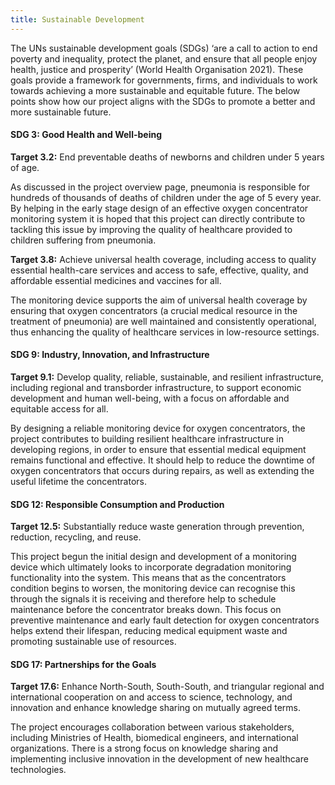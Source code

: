 ```yaml
---
title: Sustainable Development
---
```


The UNs sustainable development goals (SDGs) ‘are a call to action to end poverty and inequality, protect the planet, and ensure that all people enjoy health, justice and prosperity’ (World Health Organisation 2021). These goals provide a framework for governments, firms, and individuals to work towards achieving a more sustainable and equitable future. The below points show how our project aligns with the SDGs to promote a better and more sustainable future.

#### **SDG 3: Good Health and Well-being**

**Target 3.2:** End preventable deaths of newborns and children under 5 years of age.  

As discussed in the project overview page, pneumonia is responsible for hundreds of thousands of deaths of children under the age of 5 every year. By helping in the early stage design of an effective oxygen concentrator monitoring system it is hoped that this project can directly contribute to tackling this issue by improving the quality of healthcare provided to children suffering from pneumonia.

**Target 3.8:** Achieve universal health coverage, including access to quality essential health-care services and access to safe, effective, quality, and affordable essential medicines and vaccines for all.  

The monitoring device supports the aim of universal health coverage by ensuring that oxygen concentrators (a crucial medical resource in the treatment of pneumonia) are well maintained and consistently operational, thus enhancing the quality of healthcare services in low-resource settings.

#### **SDG 9: Industry, Innovation, and Infrastructure**

**Target 9.1:** Develop quality, reliable, sustainable, and resilient infrastructure, including regional and transborder infrastructure, to support economic development and human well-being, with a focus on affordable and equitable access for all.  

By designing a reliable monitoring device for oxygen concentrators, the project contributes to building resilient healthcare infrastructure in developing regions, in order to ensure that essential medical equipment remains functional and effective. It should help to reduce the downtime of oxygen concentrators that occurs during repairs, as well as extending the useful lifetime the concentrators.

#### **SDG 12: Responsible Consumption and Production**

**Target 12.5:** Substantially reduce waste generation through prevention, reduction, recycling, and reuse.  

This project begun the initial design and development of a monitoring device which ultimately looks to incorporate degradation monitoring functionality into the system. This means that as the concentrators condition begins to worsen, the monitoring device can recognise this through the signals it is receiving and therefore help to schedule maintenance before the concentrator breaks down. This focus on preventive maintenance and early fault detection for oxygen concentrators helps extend their lifespan, reducing medical equipment waste and promoting sustainable use of resources.

#### **SDG 17: Partnerships for the Goals**

**Target 17.6:** Enhance North-South, South-South, and triangular regional and international cooperation on and access to science, technology, and innovation and enhance knowledge sharing on mutually agreed terms.  

The project encourages collaboration between various stakeholders, including Ministries of Health, biomedical engineers, and international organizations. There is a strong focus on knowledge sharing and implementing inclusive innovation in the development of new healthcare technologies.
